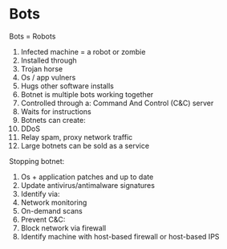 # Bots

Bots = Robots
1. Infected machine = a robot or zombie
1. Installed through
 1. Trojan horse
 1. Os / app vulners
 1. Hugs other software installs
1. Botnet is multiple bots working together
 1. Controlled through a: Command And Control (C&C) server
 1. Waits for instructions
1. Botnets can create:
 1. DDoS
 1. Relay spam, proxy network traffic
 1. Large botnets can be sold as a service

Stopping botnet:
1. Os + application patches and up to date
1. Update antivirus/antimalware signatures
1. Identify via:
 1. Network monitoring
 1. On-demand scans
1. Prevent C&C:
 1. Block network via firewall
 1. Identify machine with host-based firewall or host-based IPS

